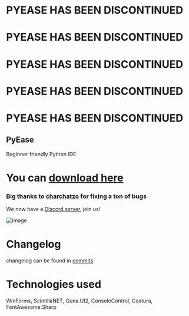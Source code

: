 # PYEASE HAS BEEN DISCONTINUED
# PYEASE HAS BEEN DISCONTINUED
# PYEASE HAS BEEN DISCONTINUED
# PYEASE HAS BEEN DISCONTINUED
# PYEASE HAS BEEN DISCONTINUED












## PyEase

Beginner friendly Python IDE

# You can [download here](https://github.com/CodeDiseaseDev/PyEase/releases)
### Big thanks to [charchatzo](https://github.com/charchatzo) for fixing a ton of bugs

We now have a [Discord server](https://discord.gg/4HTgUrzD), join us!

![image](https://media.discordapp.net/attachments/883141589134901249/884028536728469504/unknown.png?width=1058&height=676)

# Changelog

changelog can be found in [commits](https://github.com/CodeDiseaseDev/PyEase/commits/master)

# Technologies used

WinForms, ScintillaNET, Guna.UI2, ConsoleControl, Costura, FontAwesome.Sharp
